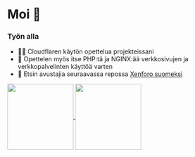 # Moi 👋
### Työn alla
- 🐱‍👓 Cloudflaren käytön opettelua projekteissani
- 🍝 Opettelen myös itse PHP:tä ja NGINX:ää verkkosivujen ja verkkopalvelinten käyttöä varten
- 👯 Etsin avustajia seuraavassa repossa [Xenforo suomeksi](https://github.com/Markus-7w/XenForo-suomeksi)

<a href="https://github.com/Markus-7w">
  <img align="center" height="150rem" src="https://github-readme-stats.vercel.app/api/top-langs/?username=Markus-7w&layout=compact&theme=merko">
</a>
<a href="https://github.com/Markus-7w">
  <img align="center" height="150rem" src="https://github-readme-stats.vercel.app/api?username=Markus-7w&show_icons=true&theme=merko">
</a>
